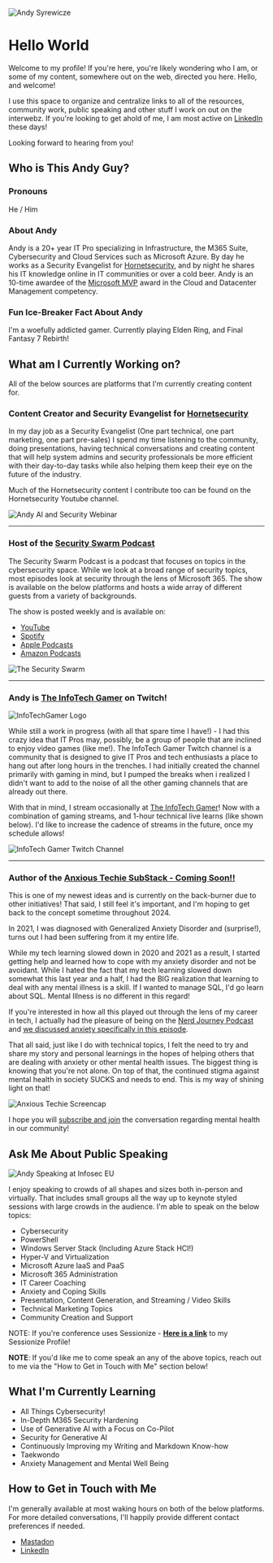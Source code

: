 ![Andy Syrewicze](AndyIgnitePhoto.png)

# Hello World

Welcome to my profile! If you're here, you're likely wondering who I am, or some of my content, somewhere out on the web, directed you here. Hello, and welcome!

I use this space to organize and centralize links to all of the resources, community work, public speaking and other stuff I work on out on the interwebz. If you're looking to get ahold of me, I am most active on [LinkedIn](https://www.linkedin.com/in/asyrewicze) these days!

Looking forward to hearing from you!

## Who is This Andy Guy?

### **Pronouns**

He / Him

### **About Andy**

Andy is a 20+ year IT Pro specializing in Infrastructure, the M365 Suite, Cybersecurity and Cloud Services such as Microsoft Azure. By day he works as a Security Evangelist for [Hornetsecurity](https://www.hornetsecurity.com), and by night he shares his IT knowledge online in IT communities or over a cold beer. Andy is an 10-time awardee of the [Microsoft MVP](https://mvp.microsoft.com/en-us/PublicProfile/5000844?fullName=Andy%20Syrewicze) award in the Cloud and Datacenter Management competency.

### **Fun Ice-Breaker Fact About Andy**

I'm a woefully addicted gamer. Currently playing Elden Ring, and Final Fantasy 7 Rebirth!

## What am I Currently Working on?

All of the below sources are platforms that I'm currently creating content for.

### **Content Creator and Security Evangelist for [Hornetsecurity](https://www.hornetsecurity.com)**

In my day job as a Security Evangelist (One part technical, one part marketing, one part pre-sales) I spend my time listening to the community, doing presentations, having technical conversations and creating content that will help system admins and security professionals be more efficient with their day-to-day tasks while also helping them keep their eye on the future of the industry.

Much of the Hornetsecurity content I contribute too can be found on the Hornetsecurity Youtube channel.

![Andy AI and Security Webinar](AndyWebinarImage.png)

---

### **Host of the [Security Swarm Podcast](https://www.youtube.com/playlist?list=PLZDR2zpfWAzvGsR0qDMXiAiRoHcMogWhw)**

The Security Swarm Podcast is a podcast that focuses on topics in the cybersecurity space. While we look at a broad range of security topics, most episodes look at security through the lens of Microsoft 365. The show is available on the below platforms and hosts a wide array of different guests from a variety of backgrounds.

The show is posted weekly and is available on:

- [YouTube](https://www.youtube.com/playlist?list=PLZDR2zpfWAzvGsR0qDMXiAiRoHcMogWhw)
- [Spotify](https://open.spotify.com/show/4C2NbAbOlhgx0Fo3bkg712)
- [Apple Podcasts](https://podcasts.apple.com/us/podcast/the-security-swarm-a-hornetsecurity-podcast/id1605128233)
- [Amazon Podcasts](https://www.amazon.com/The-SysAdmin-DOJO-Podcast/dp/B09QK5GNWH)

![The Security Swarm](SecuritySwarmLogo.png)

---

### **Andy is [The InfoTech Gamer](https://www.twitch.tv/theinfotechgamer) on Twitch!**

![InfoTechGamer Logo](TwitchChannelLogo.png)

While still a work in progress (with all that spare time I have!) - I had this crazy idea that IT Pros may, possibly, be a group of people that are inclined to enjoy video games (like me!). The InfoTech Gamer Twitch channel is a community that is designed to give IT Pros and tech enthusiasts a place to hang out after long hours in the trenches. I had initially created the channel primarily with gaming in mind, but I pumped the breaks when i realized I didn't want to add to the noise of all the other gaming channels that are already out there.

With that in mind, I stream occasionally at [The InfoTech Gamer](https://www.twitch.tv/theinfotechgamer)! Now with a combination of gaming streams, and 1-hour technical live learns (like shown below). I'd like to increase the cadence of streams in the future, once my schedule allows!

![InfoTech Gamer Twitch Channel](TwitchChannelGraphics.png)

---

### **Author of the [Anxious Techie SubStack - Coming Soon!!](https://anxioustechy.substack.com)**

This is one of my newest ideas and is currently on the back-burner due to other initiatives! That said, I still feel it's important, and I'm hoping to get back to the concept sometime throughout 2024.

In 2021, I was diagnosed with Generalized Anxiety Disorder and (surprise!), turns out I had been suffering from it my entire life.

While my tech learning slowed down in 2020 and 2021 as a result, I started getting help and learned how to cope with my anxiety disorder and not be avoidant. While I hated the fact that my tech learning slowed down somewhat this last year and a half, I had the BIG realization that learning to deal with any mental illness is a skill. If I wanted to manage SQL, I'd go learn about SQL. Mental Illness is no different in this regard!

If you're interested in how all this played out through the lens of my career in tech, I actually had the pleasure of being on the [Nerd Journey Podcast](https://nerd-journey.com) and [we discussed anxiety specifically in this episode](https://nerd-journey.com/anxious-living-worry-and-hope-with-andy-syrewicze-3-3/).

That all said, just like I do with technical topics, I felt the need to try and share my story and personal learnings in the hopes of helping others that are dealing with anxiety or other mental health issues. The biggest thing is knowing that you're not alone. On top of that, the continued stigma against mental health in society SUCKS and needs to end. This is my way of shining light on that!

![Anxious Techie Screencap](anxioustechyscreencap.png)

I hope you will [subscribe and join](https://anxioustechie.substack.com) the conversation regarding mental health in our community!

## Ask Me About Public Speaking

![Andy Speaking at Infosec EU](AndyInfosecEU.png)

I enjoy speaking to crowds of all shapes and sizes both in-person and virtually. That includes small groups all the way up to keynote styled sessions with large crowds in the audience. I'm able to speak on the below topics:

- Cybersecurity
- PowerShell
- Windows Server Stack (Including Azure Stack HCI!)
- Hyper-V and Virtualization
- Microsoft Azure IaaS and PaaS
- Microsoft 365 Administration
- IT Career Coaching
- Anxiety and Coping Skills
- Presentation, Content Generation, and Streaming / Video Skills
- Technical Marketing Topics
- Community Creation and Support

NOTE: If you're conference uses Sessionize - [**Here is a link**](https://sessionize.com/andy-syrewicze/) to my Sessionize Profile!

**NOTE**: If you'd like me to come speak an any of the above topics, reach out to me via the "How to Get in Touch with Me" section below!

## What I'm Currently Learning

- All Things Cybersecurity!
- In-Depth M365 Security Hardening
- Use of Generative AI with a Focus on Co-Pilot
- Security for Generative AI
- Continuously Improving my Writing and Markdown Know-how
- Taekwondo
- Anxiety Management and Mental Well Being

## How to Get in Touch with Me

I'm generally available at most waking hours on both of the below platforms. For more detailed conversations, I'll happily provide different contact preferences if needed.

- [Mastadon](https://infosec.exchange/@andysandwich)
- [LinkedIn](https://www.linkedin.com/in/asyrewicze)

<!--
**asyrewicze/asyrewicze** is a ✨ _special_ ✨ repository because its `README.md` (this file) appears on your GitHub profile.

Here are some ideas to get you started:

- 🔭 I’m currently working on ...
- 🌱 I’m currently learning ...
- 👯 I’m looking to collaborate on ...
- 🤔 I’m looking for help with ...
- 💬 Ask me about ...
- 📫 How to reach me: ...
- 😄 Pronouns: ...
- ⚡ Fun fact: ...
-->
